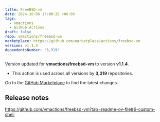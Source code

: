 ```yaml
---
title: FreeBSD-vm
date: 2024-10-06 17:00:25 +00:00
tags:
  - vmactions
  - GitHub Actions
draft: false
repo: vmactions/freebsd-vm
marketplace: https://github.com/marketplace/actions/freebsd-vm
version: v1.1.4
dependentsNumber: "3,319"
---
```



Version updated for **vmactions/freebsd-vm** to version **v1.1.4**.
- This action is used across all versions by **3,319** repositories.

Go to the [GitHub Marketplace](https://github.com/marketplace/actions/freebsd-vm) to find the latest changes.

## Release notes


https://github.com/vmactions/freebsd-vm?tab=readme-ov-file#6-custom-shell
